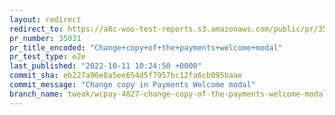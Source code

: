 ```yaml
---
layout: redirect
redirect_to: https://a8c-woo-test-reports.s3.amazonaws.com/public/pr/35031/e2e/index.html
pr_number: 35031
pr_title_encoded: "Change+copy+of+the+payments+welcome+modal"
pr_test_type: e2e
last_published: "2022-10-11 10:24:50 +0000"
commit_sha: eb227a96e8a5ee654d5f7957bc12fa6cb095baae
commit_message: "Change copy in Payments Welcome modal"
branch_name: tweak/wcpay-4827-change-copy-of-the-payments-welcome-modal
---
```


